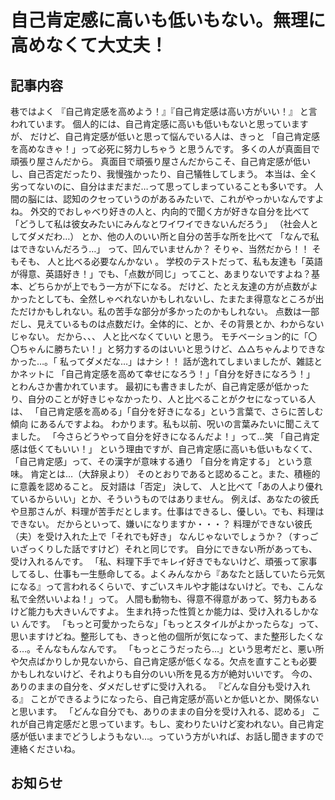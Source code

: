 # 自己肯定感に高いも低いもない。無理に高めなくて大丈夫！

## 記事内容
巷ではよく
『自己肯定感を高めよう！』『自己肯定感は高い方がいい！』
と言われています。
個人的には、自己肯定感に高いも低いもないと思っていますが、
だけど、自己肯定感が低いと思って悩んでいる人は、きっと
「自己肯定感を高めなきゃ！」って必死に努力しちゃう
と思うんです。
多くの人が真面目で頑張り屋さんだから。
真面目で頑張り屋さんだからこそ、自己肯定感が低いし、自己否定だったり、我慢強かったり、自己犠牲してしまう。
本当は、全く劣ってないのに、自分はまだまだ…って思ってしまっていることも多いです。
人間の脳には、認知のクセっていうのがあるみたいで、これがやっかいなんですよね。
外交的でおしゃべり好きの人と、内向的で聞く方が好きな自分を比べて
「どうして私は彼女みたいにみんなとワイワイできないんだろう」
（社会人としてダメだわ…）
とか、他の人のいい所と自分の苦手な所を比べて
「なんで私はできないんだろう…」
って、凹んでいませんか？
そりゃ、当然だから！！
そもそも、
人と比べる必要なんかない
。
学校のテストだって、私も友達も「英語が得意、英語好き！」でも、「点数が同じ」ってこと、あまりないですよね？基本、どちらかが上でもう一方が下になる。
だけど、たとえ友達の方が点数がよかったとしても、全然しゃべれないかもしれないし、たまたま得意なところが出ただけかもしれない。私の苦手な部分が多かったのかもしれない。
点数は一部だし、見えているものは点数だけ。全体的に、とか、その背景とか、わからないじゃない。
だから、、、
人と比べなくていい
と思う。
モチベーション的に「〇〇ちゃんに勝ちたい！」と努力するのはいいと思うけど、△△ちゃんよりできなかった…。「
私ってダメだな…」はナシ！！
話が逸れてしまいましたが、雑誌とかネットに
「自己肯定感を高めて幸せになろう！」「自分を好きになろう！」
とわんさか書かれています。
最初にも書きましたが、自己肯定感が低かったり、自分のことが好きじゃなかったり、人と比べることがクセになっている人は、
「自己肯定感を高める」「自分を好きになる」という言葉で、さらに苦しむ傾向
にあるんですよね。
わかります。私も以前、呪いの言葉みたいに聞こえてました。
「今さらどうやって自分を好きになるんだよ！」って…笑
「自己肯定感は低くてもいい！」
という理由ですが、自己肯定感に高いも低いもなくて、「自己肯定感」って、その漢字が意味する通り
「自分を肯定する」
という意味。
肯定とは…（大辞泉より）
そのとおりであると認めること。また、積極的に意義を認めること。
反対語は「否定」
決して、
人と比べて「あの人より優れているからいい」とか、そういうものではありません。
例えば、あなたの彼氏や旦那さんが、料理が苦手だとします。仕事はできるし、優しい。でも、料理はできない。
だからといって、嫌いになりますか・・・？
料理ができない彼氏（夫）を受け入れた上で「それでも好き」
なんじゃないでしょうか？（すっごいざっくりした話ですけど）それと同じです。
自分にできない所があっても、受け入れるんです。
「私、料理下手でキレイ好きでもないけど、頑張って家事してるし、仕事も一生懸命してる。よくみんなから『あなたと話していたら元気になる』って言われるくらいで、すごいスキルや才能はないけど。でも、こんな私で全然いいよね！」って。
人間も動物も、得意不得意があって、努力もあるけど能力も大きいんですよ。
生まれ持った性質とか能力は、受け入れるしかない
んです。
「もっと可愛かったらな」「もっとスタイルがよかったらな」って、思いますけどね。整形しても、きっと他の個所が気になって、また整形したくなる…。そんなもんなんです。
「もっとこうだったら…」という思考だと、悪い所や欠点ばかりしか見ないから、自己肯定感が低くなる。欠点を直すことも必要かもしれないけど、それよりも自分のいい所を見る方が絶対いいです。
今の、ありのままの自分を、ダメだしせずに受け入れる。
『どんな自分も受け入れる』
ことができるようになったら、自己肯定感が高いとか低いとか、関係ないと思います。
「どんな自分でも、ありのままの自分を受け入れる、認める」
これが自己肯定感だと思っています。もし、変わりたいけど変われない。自己肯定感が低いままでどうしようもない…。っていう方がいれば、お話し聞きますので連絡くださいね。

## お知らせ
